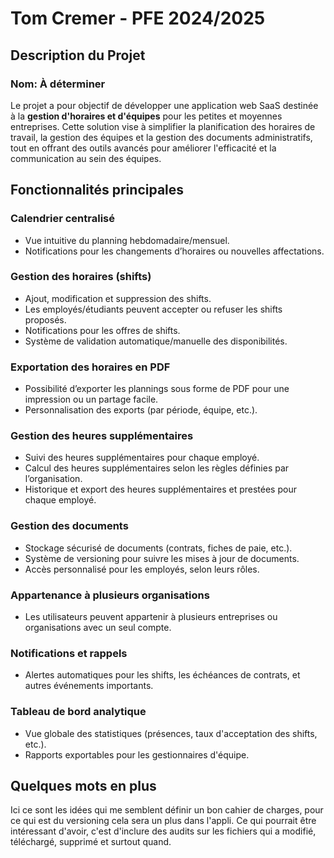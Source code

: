 
# Tom Cremer - PFE 2024/2025

## Description du Projet
### Nom: À déterminer

Le projet a pour objectif de développer une application web SaaS destinée à la **gestion d'horaires et d'équipes** pour les petites et moyennes entreprises. Cette solution vise à simplifier la planification des horaires de travail, la gestion des équipes et la gestion des documents administratifs, tout en offrant des outils avancés pour améliorer l'efficacité et la communication au sein des équipes.

## Fonctionnalités principales

### Calendrier centralisé
- Vue intuitive du planning hebdomadaire/mensuel.
- Notifications pour les changements d’horaires ou nouvelles affectations.

### Gestion des horaires (shifts)
- Ajout, modification et suppression des shifts.
- Les employés/étudiants peuvent accepter ou refuser les shifts proposés.
- Notifications pour les offres de shifts.
- Système de validation automatique/manuelle des disponibilités.

### Exportation des horaires en PDF
- Possibilité d’exporter les plannings sous forme de PDF pour une impression ou un partage facile.
- Personnalisation des exports (par période, équipe, etc.).

### Gestion des heures supplémentaires
- Suivi des heures supplémentaires pour chaque employé.
- Calcul des heures supplémentaires selon les règles définies par l’organisation.
- Historique et export des heures supplémentaires et prestées pour chaque employé.

### Gestion des documents
- Stockage sécurisé de documents (contrats, fiches de paie, etc.).
- Système de versioning pour suivre les mises à jour de documents.
- Accès personnalisé pour les employés, selon leurs rôles.

### Appartenance à plusieurs organisations
- Les utilisateurs peuvent appartenir à plusieurs entreprises ou organisations avec un seul compte.

### Notifications et rappels
- Alertes automatiques pour les shifts, les échéances de contrats, et autres événements importants.

### Tableau de bord analytique
- Vue globale des statistiques (présences, taux d'acceptation des shifts, etc.).
- Rapports exportables pour les gestionnaires d'équipe.


## Quelques mots en plus 

Ici ce sont les idées qui me semblent définir un bon cahier de charges, 
pour ce qui est du versioning cela sera un plus dans l'appli.
Ce qui pourrait être intéressant d'avoir, c'est d'inclure des audits sur les fichiers qui a modifié, téléchargé, supprimé et surtout quand.




